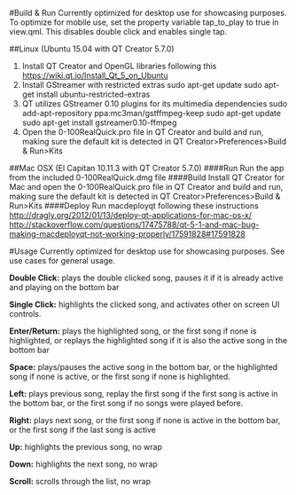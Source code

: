 #Build & Run
Currently optimized for desktop use for showcasing purposes. To optimize for mobile use, set the property variable tap_to_play to true in view.qml. This disables double click and enables single tap.

##Linux (Ubuntu 15.04 with QT Creator 5.7.0)

1. Install QT Creator and OpenGL libraries following this https://wiki.qt.io/Install_Qt_5_on_Ubuntu
1. Install GStreamer with restricted extras
sudo apt-get update
sudo apt-get install ubuntu-restricted-extras
1. QT utilizes GStreamer 0.10 plugins for its multimedia dependencies
sudo add-apt-repository ppa:mc3man/gstffmpeg-keep
sudo apt-get update
sudo apt-get install gstreamer0.10-ffmpeg
1. Open the 0-100RealQuick.pro file in QT Creator and build and run, making sure the default kit is detected in QT Creator>Preferences>Build & Run>Kits



##Mac OSX (El Capitan 10.11.3 with QT Creator 5.7.0)
####Run
Run the app from the included 0-100RealQuick.dmg file
####Build
Install QT Creator for Mac and open the 0-100RealQuick.pro file in QT Creator and build and run, making sure the default kit is detected in QT Creator>Preferences>Build & Run>Kits
####Deploy
Run macdeployqt following these instructions http://dragly.org/2012/01/13/deploy-qt-applications-for-mac-os-x/
http://stackoverflow.com/questions/17475788/qt-5-1-and-mac-bug-making-macdeployqt-not-working-properly/17591828#17591828

#Usage
Currently optimized for desktop use for showcasing purposes. See use cases for general usage.

**Double Click:** plays the double clicked song, pauses it if it is already active and playing on the bottom bar

**Single Click:** highlights the clicked song, and activates other on screen UI controls.

**Enter/Return:** plays the highlighted song, or the first song if none is highlighted, or replays the highlighted song if it is also the active song in the bottom bar

**Space:** plays/pauses the active song in the bottom bar, or the highlighted song if none is active, or the first song if none is highlighted.

**Left:** plays previous song, replay the first song if the first song is active in the bottom bar, or the first song if no songs were played before.

**Right:** plays next song, or the first song if none is active in the bottom bar, or the first song if the last song is active

**Up:** highlights the previous song, no wrap

**Down:** highlights the next song, no wrap

**Scroll:** scrolls through the list, no wrap

